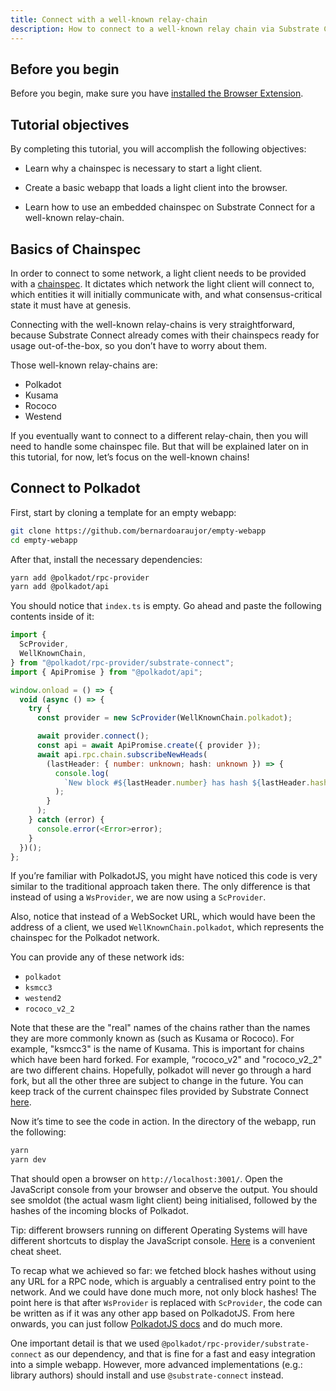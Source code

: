 ```yaml
---
title: Connect with a well-known relay-chain
description: How to connect to a well-known relay chain via Substrate Connect
---
```


## Before you begin

Before you begin, make sure you have [installed the Browser Extension](/tutorials/light-clients/browser-extension/).

## Tutorial objectives

By completing this tutorial, you will accomplish the following objectives:

- Learn why a chainspec is necessary to start a light client.

- Create a basic webapp that loads a light client into the browser.

- Learn how to use an embedded chainspec on Substrate Connect for a well-known relay-chain.

## Basics of Chainspec 

In order to connect to some network, a light client needs to be provided with a [chainspec](https://docs.substrate.io/v3/runtime/chain-specs/). It dictates which network the light client will connect to, which entities it will initially communicate with, and what consensus-critical state it must have at genesis.

Connecting with the well-known relay-chains is very straightforward, because Substrate Connect already comes with their chainspecs ready for usage out-of-the-box, so you don’t have to worry about them.

Those well-known relay-chains are:
- Polkadot
- Kusama
- Rococo
- Westend

If you eventually want to connect to a different relay-chain, then you will need to handle some chainspec file. But that will be explained later on in this tutorial, for now, let’s focus on the well-known chains!

## Connect to Polkadot

First, start by cloning a template for an empty webapp:
```bash
git clone https://github.com/bernardoaraujor/empty-webapp
cd empty-webapp
```

After that, install the necessary dependencies:
```bash
yarn add @polkadot/rpc-provider
yarn add @polkadot/api
```

You should notice that `index.ts` is empty. Go ahead and paste the following contents inside of it:
```typescript
import {
  ScProvider,
  WellKnownChain,
} from "@polkadot/rpc-provider/substrate-connect";
import { ApiPromise } from "@polkadot/api";

window.onload = () => {
  void (async () => {
    try {
      const provider = new ScProvider(WellKnownChain.polkadot);

      await provider.connect();
      const api = await ApiPromise.create({ provider });
      await api.rpc.chain.subscribeNewHeads(
        (lastHeader: { number: unknown; hash: unknown }) => {
          console.log(
            `New block #${lastHeader.number} has hash ${lastHeader.hash}`
          );
        }
      );
    } catch (error) {
      console.error(<Error>error);
    }
  })();
};

```

If you’re familiar with PolkadotJS, you might have noticed this code is very similar to the traditional approach taken there. The only difference is that instead of using a `WsProvider`, we are now using a `ScProvider`.

Also, notice that instead of a WebSocket URL, which would have been the address of a client, we used `WellKnownChain.polkadot`, which represents the chainspec for the Polkadot network.

You can provide any of these network ids:
- `polkadot`
- `ksmcc3`
- `westend2`
- `rococo_v2_2`

Note that these are the "real" names of the chains rather than the names they are more commonly known as (such as Kusama or Rococo). For example, "ksmcc3" is the name of Kusama. This is important for chains which have been hard forked. For example, “rococo_v2" and "rococo_v2_2" are two different chains. Hopefully, polkadot will never go through a hard fork, but all the other three are subject to change in the future. You can keep track of the current chainspec files provided by Substrate Connect [here](https://bit.ly/3NQl48N).

Now it’s time to see the code in action. In the directory of the webapp, run the following:

```bash
yarn
yarn dev
```

That should open a browser on `http://localhost:3001/`. Open the JavaScript console from your browser and observe the output. You should see smoldot (the actual wasm light client) being initialised, followed by the hashes of the incoming blocks of Polkadot.

Tip: different browsers running on different Operating Systems will have different shortcuts to display the JavaScript  console. [Here](https://webmasters.stackexchange.com/a/77337) is a convenient cheat sheet.

To recap what we achieved so far: we fetched block hashes without using any URL for a RPC node, which is arguably a centralised entry point to the network. And we could have done much more, not only block hashes! The point here is that after `WsProvider` is replaced with `ScProvider`, the code can be written as if it was any other app based on PolkadotJS. From here onwards, you can just follow [PolkadotJS docs](https://polkadot.js.org/docs/) and do much more.

One important detail is that we used `@polkadot/rpc-provider/substrate-connect` as our dependency, and that is fine for a fast and easy integration into a simple webapp. However, more advanced implementations (e.g.: library authors) should install and use `@substrate-connect` instead.
